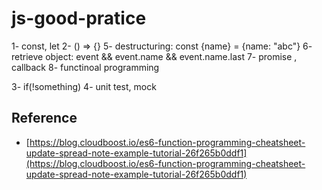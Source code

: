# js-good-pratice

1- const, let
2- () => {}
5- destructuring: const {name} = {name: "abc"}
6- retrieve object: event && event.name && event.name.last
7- promise , callback
8- functinoal programming

3- if(!something)
4- unit test, mock

## Reference
 - [https://blog.cloudboost.io/es6-function-programming-cheatsheet-update-spread-note-example-tutorial-26f265b0ddf1](https://blog.cloudboost.io/es6-function-programming-cheatsheet-update-spread-note-example-tutorial-26f265b0ddf1)
